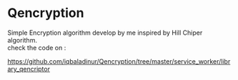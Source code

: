 # Qencryption
Simple Encryption algorithm develop by me inspired by Hill Chiper algorithm.<br>
check the code on : <br>

https://github.com/iqbaladinur/Qencryption/tree/master/service_worker/library_qencriptor